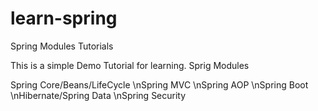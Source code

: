 # learn-spring
Spring Modules Tutorials

This is a simple Demo Tutorial for learning. Sprig Modules

Spring Core/Beans/LifeCycle
\nSpring MVC
\nSpring AOP
\nSpring Boot
\nHibernate/Spring Data
\nSpring Security
